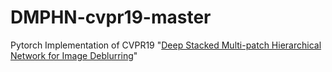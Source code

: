 # DMPHN-cvpr19-master
Pytorch Implementation of CVPR19 "[Deep Stacked Multi-patch Hierarchical Network for Image Deblurring](https://arxiv.org/pdf/1904.03468.pdf)"
